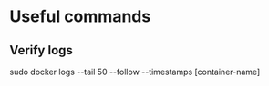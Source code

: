# Useful commands

## Verify logs

sudo docker logs --tail 50 --follow --timestamps [container-name]